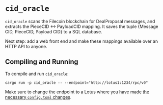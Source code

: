 # `cid_oracle`

`cid_oracle` scans the Filecoin blockchain for DealProposal messages, and extracts the PieceCID <-> PayloadCID mapping.  It saves the tuple {Message CID, PieceCID, Payload CID} to a SQL database.

Next step:  add a web front end and make these mappings available over an HTTP API to anyone.

## Compiling and Running

To compile and run `cid_oracle`:

```
cargo run -p cid_oracle -- --endpoint="http://lotus1:1234/rpc/v0"
```

Make sure to change the endpoint to a Lotus where you have made [the necessary `config.toml` changes](https://github.com/mgoelzer/lotus_client_rs/blob/master/README.md#configuring-a-lotus-machine).
